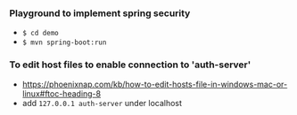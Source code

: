 ### Playground to implement spring security

- `$ cd demo`
- `$ mvn spring-boot:run`

### To edit host files to enable connection to 'auth-server'

- https://phoenixnap.com/kb/how-to-edit-hosts-file-in-windows-mac-or-linux#ftoc-heading-8
- add `127.0.0.1 auth-server` under localhost
